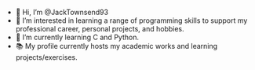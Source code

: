 - 👋 Hi, I’m @JackTownsend93
- 👀 I’m interested in learning a range of programming skills to support my professional career, personal projects, and hobbies.
- 🌱 I’m currently learning C and Python.
- 📚 My profile currently hosts my academic works and learning projects/exercises.
